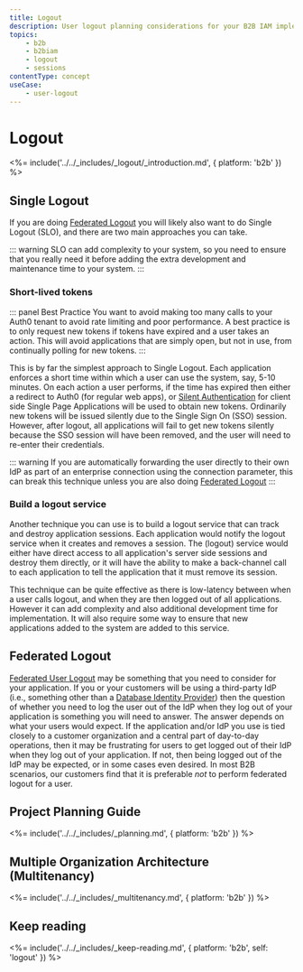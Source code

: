 ```yaml
---
title: Logout
description: User logout planning considerations for your B2B IAM implementation.
topics:
    - b2b
    - b2biam
    - logout
    - sessions
contentType: concept
useCase:
    - user-logout
---
```

# Logout

<%= include('../../_includes/_logout/_introduction.md', { platform: 'b2b' }) %>

## Single Logout

If you are doing [Federated Logout](#federated-logout) you will likely also want to do Single Logout (SLO), and there are two main approaches you can take.

::: warning
SLO can add complexity to your system, so you need to ensure that you really need it before adding the extra development and maintenance time to your system.
:::

### Short-lived tokens

::: panel Best Practice
You want to avoid making too many calls to your Auth0 tenant to avoid rate limiting and poor performance.  A best practice is to only request new tokens if tokens have expired and a user takes an action.  This will avoid applications that are simply open, but not in use, from continually polling for new tokens.
:::

This is by far the simplest approach to Single Logout. Each application enforces a short time within which a user can use the system, say, 5-10 minutes. On each action a user performs, if the time has expired then either a redirect to Auth0 (for regular web apps), or [Silent Authentication](https://auth0.com/docs/api-auth/tutorials/silent-authentication) for client side Single Page Applications will be used to obtain new tokens. Ordinarily new tokens will be issued silently due to the Single Sign On (SSO) session. However, after logout, all applications will fail to get new tokens silently because the SSO session will have been removed, and the user will need to re-enter their credentials.

::: warning
If you are automatically forwarding the user directly to their own IdP as part of an enterprise connection using the connection parameter, this can break this technique unless you are also doing [Federated Logout](#federated-logout)
:::

### Build a logout service

Another technique you can use is to build a logout service that can track and destroy application sessions. Each application would notify the logout service when it creates and removes a session. The (logout) service would either have direct access to all application's server side sessions and destroy them directly, or it will have the ability to make a back-channel call to each application to tell the application that it must remove its session.

This technique can be quite effective as there is low-latency between when a user calls logout, and when they are then logged out of all applications. However it can add complexity and also additional development time for implementation. It will also require some way to ensure that new applications added to the system are added to this service.

## Federated Logout

[Federated User Logout](/logout/guides/logout-idps) may be something that you need to consider for your application.  If you or your customers will be using a third-party IdP (i.e., something other than a [Database Identity Provider](/connections/database)) then the question of whether you need to log the user out of the IdP when they log out of your application is something you will need to answer. The answer depends on what your users would expect. If the application and/or IdP you use is tied closely to a customer organization and a central part of day-to-day operations, then it may be frustrating for users to get logged out of their IdP when they log out of your application. If not, then being logged out of the IdP may be expected, or in some cases even desired. In most B2B scenarios, our customers find that it is preferable *not* to perform federated logout for a user.


## Project Planning Guide

<%= include('../../_includes/_planning.md', { platform: 'b2b' }) %>

## Multiple Organization Architecture (Multitenancy)

<%= include('../../_includes/_multitenancy.md', { platform: 'b2b' }) %>

## Keep reading

<%= include('../../_includes/_keep-reading.md', { platform: 'b2b', self: 'logout' }) %>
